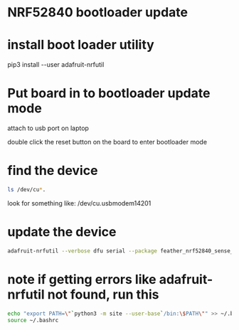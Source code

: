 # NRF52840 bootloader update

# install boot loader utility

pip3 install --user adafruit-nrfutil

# Put board in to bootloader update mode 
attach to usb port on laptop

double click the reset button on the board to enter bootloader mode

# find the device
```bash
ls /dev/cu*.
```
look for something like: /dev/cu.usbmodem14201


# update the device
```bash
adafruit-nrfutil --verbose dfu serial --package feather_nrf52840_sense_bootloader-0.7.0_s140_6.1.1.zip  -p /dev/cu.usbmodem14201 -b 115200 --singlebank --touch 1200
```

# note if getting errors like adafruit-nrfutil not found, run this
```bash
echo "export PATH=\"`python3 -m site --user-base`/bin:\$PATH\"" >> ~/.bashrc
source ~/.bashrc
```